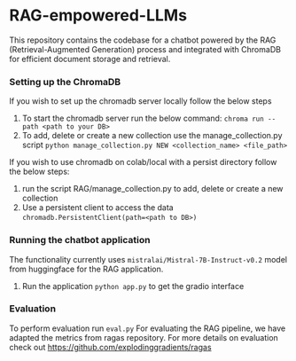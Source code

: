 # RAG-empowered-LLMs
This repository contains the codebase for a chatbot powered by the RAG (Retrieval-Augmented Generation) process and integrated with ChromaDB for efficient document storage and retrieval.


### Setting up the ChromaDB
If you wish to set up the chromadb server locally follow the below steps
1. To start the chromadb server run the below command:
`chroma run --path <path to your DB>` 
2. To add, delete or create a new collection use the manage_collection.py script 
`python manage_collection.py NEW <collection_name> <file_path>` 

If you wish to use chromadb on colab/local with a persist directory follow the below steps:
1. run the script RAG/manage_collection.py to add, delete or create a new collection
2. Use a persistent client to access the data `chromadb.PersistentClient(path=<path to DB>)`

### Running the chatbot application
The functionality currently uses  `mistralai/Mistral-7B-Instruct-v0.2` model from huggingface for the RAG application.
1. Run the application `python app.py` to get the gradio interface

### Evaluation 
To perform evaluation run `eval.py`
For evaluating the RAG pipeline, we have adapted the metrics from ragas repository. For more details on evaluation check out 
https://github.com/explodinggradients/ragas 
<p align="left">
    <a href="[https://github.com/explodinggradients/ragas/releases](https://github.com/explodinggradients/ragas )">
    </a>

